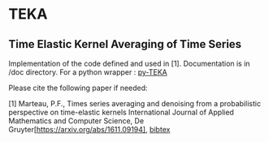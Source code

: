 # TEKA
## Time Elastic Kernel Averaging of Time Series

Implementation of the code defined and used in [1]. Documentation is in /doc directory.
For a python wrapper : [py-TEKA](https://github.com/pfmarteau/py-TEKA)

Please cite the following paper if needed:

[1] Marteau, P.F., Times series averaging and denoising from a probabilistic perspective on time-elastic kernels
International Journal of Applied Mathematics and Computer Science, De Gruyter[https://arxiv.org/abs/1611.09194], [bibtex](doc/marteau2016.bib)

